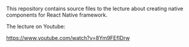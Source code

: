 This repository contains source files to the lecture about creating native components for React Native framework.

The lecture on Youtube:

https://www.youtube.com/watch?v=8Ym9FEfIDrw